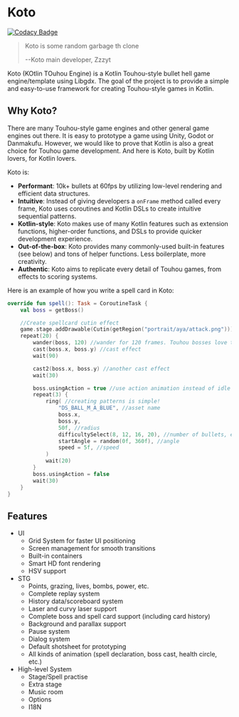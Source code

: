# Koto

[![Codacy Badge](https://app.codacy.com/project/badge/Grade/7afd1def08274d0eb292fb779d4d7125)](https://www.codacy.com/gh/HellHoleStudios/koto/dashboard?utm_source=github.com&amp;utm_medium=referral&amp;utm_content=HellHoleStudios/koto&amp;utm_campaign=Badge_Grade)

> Koto is some random garbage th clone
>
> --Koto main developer, Zzzyt


Koto (KOtlin TOuhou Engine) is a Kotlin Touhou-style bullet hell game engine/template using Libgdx.
The goal of the project is to provide a simple and easy-to-use framework for creating Touhou-style games in Kotlin.

## Why Koto?
There are many Touhou-style game engines and other general game engines out there. 
It is easy to prototype a game using Unity, Godot or Danmakufu. 
However, we would like to prove that Kotlin is also a great choice for Touhou game development.
And here is Koto, built by Kotlin lovers, for Kotlin lovers.

Koto is:
- **Performant**: 10k+ bullets at 60fps by utilizing low-level rendering and efficient data structures.
- **Intuitive**: Instead of giving developers a `onFrame` method called every frame, Koto uses coroutines and Kotlin DSLs to create intuitive sequential patterns.
- **Kotlin-style**: Koto makes use of many Kotlin features such as extension functions, higher-order functions, and DSLs to provide quicker development experience.
- **Out-of-the-box**: Koto provides many commonly-used built-in features (see below) and tons of helper functions. Less boilerplate, more creativity.
- **Authentic**: Koto aims to replicate every detail of Touhou games, from effects to scoring systems.

Here is an example of how you write a spell card in Koto:
```kotlin
override fun spell(): Task = CoroutineTask {
    val boss = getBoss()

    //Create spellcard cutin effect
    game.stage.addDrawable(Cutin(getRegion("portrait/aya/attack.png")))
    repeat(20) {
        wander(boss, 120) //wander for 120 frames. Touhou bosses love to do this.
        cast(boss.x, boss.y) //cast effect
        wait(90)

        cast2(boss.x, boss.y) //another cast effect
        wait(30)

        boss.usingAction = true //use action animation instead of idle
        repeat(3) {
            ring( //creating patterns is simple!
                "DS_BALL_M_A_BLUE", //asset name
                boss.x,
                boss.y,
                50f, //radius
                difficultySelect(8, 12, 16, 20), //number of bullets, easily scaled by difficulty
                startAngle = random(0f, 360f), //angle
                speed = 5f, //speed
            )
            wait(20)
        }
        boss.usingAction = false
        wait(30)
    }
}
```
## Features
- UI
  - Grid System for faster UI positioning
  - Screen management for smooth transitions
  - Built-in containers
  - Smart HD font rendering
  - HSV support
- STG
  - Points, grazing, lives, bombs, power, etc.
  - Complete replay system
  - History data/scoreboard system
  - Laser and curvy laser support
  - Complete boss and spell card support (including card history)
  - Background and parallax support
  - Pause system
  - Dialog system
  - Default shotsheet for prototyping
  - All kinds of animation (spell declaration, boss cast, health circle, etc.)
- High-level System
  - Stage/Spell practise
  - Extra stage
  - Music room
  - Options
  - I18N